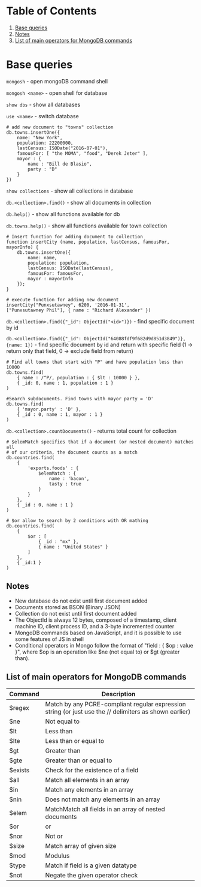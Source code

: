 # Table of Contents
1. [Base queries](#base-queries)
2. [Notes](#notes)
3. [List of main operators for MongoDB commands](#list-of-main-operators-for-mongodb-commands)

# Base queries
`mongosh` - open mongoDB command shell

`mongosh <name>` - open shell for database

`show dbs` - show all databases

`use <name>` - switch database

    # add new document to "towns" collection
    db.towns.insertOne({
        name: "New York",
        population: 22200000,
        lastCensus: ISODate("2016-07-01"),
        famousFor: [ "the MOMA", "food", "Derek Jeter" ],
        mayor : {
            name : "Bill de Blasio",
            party : "D"
        }
    })

`show collections` - show all collections in database

`db.<collection>.find()` - show all documents in collection

`db.help()` - show all functions available for db

`db.towns.help()` - show all functions available for town collection

    # Insert function for adding document to collection
    function insertCity (name, population, lastCensus, famousFor, mayorInfo) {
        db.towns.insertOne({
            name: name,
            population: population,
            lastCensus: ISODate(lastCensus),
            famousFor: famousFor,
            mayor : mayorInfo
        });
    }

    # execute function for adding new document
    insertCity("Punxsutawney", 6200, '2016-01-31', 
    ["Punxsutawney Phil"], { name : "Richard Alexander" })

`db.<collection>.find({"_id": ObjectId("<id>")})` - find specific document by id

`db.<collection>.find({"_id": ObjectId("64088fdf9f682d9d851d3849")}, {name: 1})` - find specific document by id and return with specific field (1 -> return only that field, 0 -> exclude field from return)

    # Find all towns that start with "P" and have population less than 10000
    db.towns.find(
        { name : /^P/, population : { $lt : 10000 } },
        { _id: 0, name : 1, population : 1 }
    )

    #Search subdocuments. Find towns with mayor party = 'D'
    db.towns.find(
        { 'mayor.party' : 'D' },
        { _id : 0, name : 1, mayor : 1 }
    )

`db.<collection>.countDocuments()` - returns total count for collection

    # $elemMatch specifies that if a document (or nested document) matches all
    # of our criteria, the document counts as a match
    db.countries.find(
        {
            'exports.foods' : {
                $elemMatch : {
                    name : 'bacon',
                    tasty : true
                }
            }
        },
        { _id : 0, name : 1 }
    )

    # $or allow to search by 2 conditions with OR mathing
    db.countries.find(
        {
            $or : [
                { _id : "mx" },
                { name : "United States" }
            ]
        },
        { _id:1 }
    )

## Notes
 - New database do not exist until first document added
 - Documents stored as BSON (Binary JSON)
 - Collection do not exist until first document added
 - The ObjectId is always 12 bytes, composed of a timestamp, client machine ID, client process ID, and a 3-byte incremented counter
 - MongoDB commands based on JavaScript, and it is possible to use some features of JS in shell
 - Conditional operators in Mongo follow the format of "field : { $op : value }", where $op is an operation like $ne (not equal to) or $gt (greater than).
  
## List of main operators for MongoDB commands

| Command | Description                                                                                            |
|---------|--------------------------------------------------------------------------------------------------------|
| $regex  | Match by any PCRE-compliant regular expression string (or just use the // delimiters as shown earlier) |
| $ne     | Not equal to                                                                                           |
| $lt     | Less than                                                                                              |
| $lte    | Less than or equal to                                                                                  |
| $gt     | Greater than                                                                                           |
| $gte    | Greater than or equal to                                                                               |
| $exists | Check for the existence of a field                                                                     |
| $all    | Match all elements in an array                                                                         |
| $in     | Match any elements in an array                                                                         |
| $nin    | Does not match any elements in an array                                                                |
| $elem   | MatchMatch all fields in an array of nested documents                                                  |
| $or     | or                                                                                                     |
| $nor    | Not or                                                                                                 |
| $size   | Match array of given size                                                                              |
| $mod    | Modulus                                                                                                |
| $type   | Match if field is a given datatype                                                                     |
| $not    | Negate the given operator check                                                                        |

    
    
    
   
    
    
   